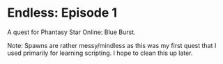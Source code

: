 # Endless: Episode 1
A quest for Phantasy Star Online: Blue Burst.

Note: Spawns are rather messy/mindless as this was my first quest that I used primarily for learning scripting. I hope to clean this up later.
